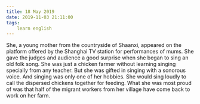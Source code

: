 ```yaml
---
title: 18 May 2019
date: 2019-11-03 21:11:00
tags:
    learn english
---
```

She, a young mother from the countryside of
Shaanxi, appeared on the platform offered by the Shanghai TV station for
performances of mums. She gave the judges and audience a good surprise when she
began to sing an old folk song. She was just a chicken farmer without learning
singing specially from any teacher. But she was gifted in singing with a
sonorous voice. And singing was only one of her hobbies. She would sing loudly
to call the dispersed chickens together for feeding. What she was most proud of
was that half of the migrant workers from her village have come back to work on
her farm.     